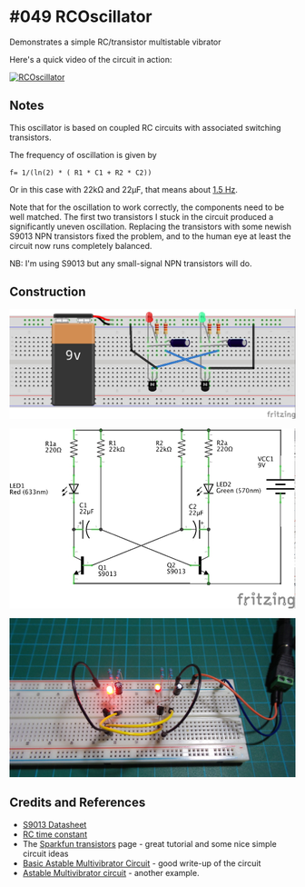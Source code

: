 # #049 RCOscillator

Demonstrates a simple RC/transistor multistable vibrator

Here's a quick video of the circuit in action:

[![RCOscillator](http://img.youtube.com/vi/OeX0hf5fvPA/0.jpg)](http://www.youtube.com/watch?v=OeX0hf5fvPA)

## Notes

This oscillator is based on coupled RC circuits with associated switching transistors.

The frequency of oscillation is given by

    f= 1/(ln(2) * ( R1 * C1 + R2 * C2))

Or in this case with 22kΩ and 22μF, that means about
[1.5 Hz](http://www.wolframalpha.com/input/?i=%28ln%282%29+*+%28+22000+*+22*10%5E-6+%2B+22000+*+22*10%5E-6+%29%29%5E-1).

Note that for the oscillation to work correctly, the components need to be well matched.
The first two transistors I stuck in the circuit produced a significantly uneven oscillation.
Replacing the transistors with some newish S9013 NPN transistors fixed the problem,
and to the human eye at least the circuit now runs completely balanced.

NB: I'm using S9013 but any small-signal NPN transistors will do.

## Construction

![The Breadboard](./assets/RCOscillator_bb.jpg?raw=true)

![The Schematic](./assets/RCOscillator_schematic.jpg?raw=true)

![The Build](./assets/RCOscillator_build.jpg?raw=true)

## Credits and References
* [S9013 Datasheet](http://www.futurlec.com/Transistors/S9013.shtml)
* [RC time constant](http://en.wikipedia.org/wiki/RC_time_constant)
* The [Sparkfun transistors](https://learn.sparkfun.com/tutorials/transistors) page - great tutorial and some nice simple circuit ideas
* [Basic Astable Multivibrator Circuit](http://www.electronics-tutorials.ws/waveforms/astable.html) - good write-up of the circuit
* [Astable Multivibrator circuit](http://www.pcbheaven.com/userpages/basic_transistor_circuits/) - another example.
